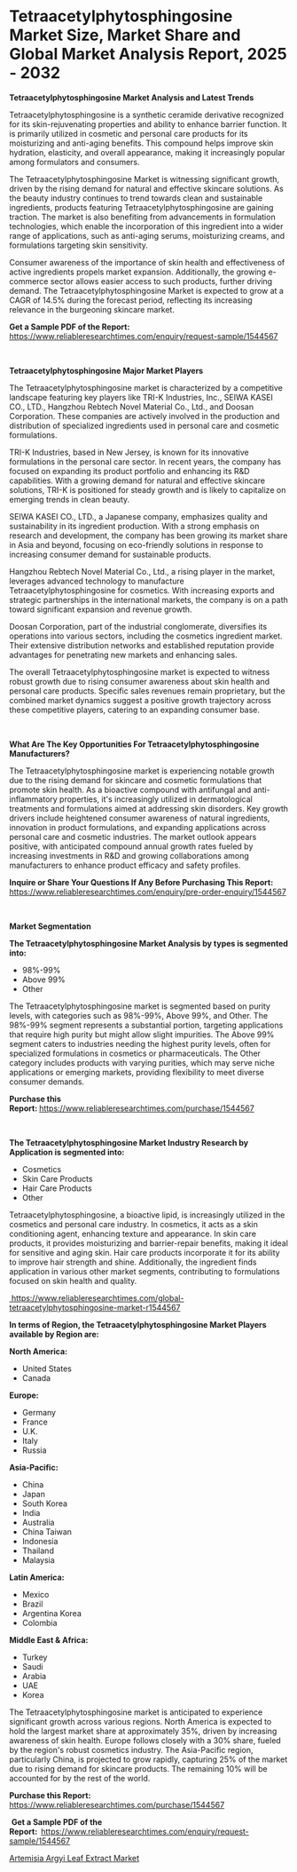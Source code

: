 <p><h1>Tetraacetylphytosphingosine Market Size, Market Share and Global Market Analysis Report, 2025 - 2032</h1></p><p><strong>Tetraacetylphytosphingosine Market Analysis and Latest Trends</strong></p>
<p><p>Tetraacetylphytosphingosine is a synthetic ceramide derivative recognized for its skin-rejuvenating properties and ability to enhance barrier function. It is primarily utilized in cosmetic and personal care products for its moisturizing and anti-aging benefits. This compound helps improve skin hydration, elasticity, and overall appearance, making it increasingly popular among formulators and consumers.</p><p>The Tetraacetylphytosphingosine Market is witnessing significant growth, driven by the rising demand for natural and effective skincare solutions. As the beauty industry continues to trend towards clean and sustainable ingredients, products featuring Tetraacetylphytosphingosine are gaining traction. The market is also benefiting from advancements in formulation technologies, which enable the incorporation of this ingredient into a wider range of applications, such as anti-aging serums, moisturizing creams, and formulations targeting skin sensitivity.</p><p>Consumer awareness of the importance of skin health and effectiveness of active ingredients propels market expansion. Additionally, the growing e-commerce sector allows easier access to such products, further driving demand. The Tetraacetylphytosphingosine Market is expected to grow at a CAGR of 14.5% during the forecast period, reflecting its increasing relevance in the burgeoning skincare market.</p></p>
<p><strong>Get a Sample PDF of the Report:&nbsp;</strong> <a href="https://www.reliableresearchtimes.com/enquiry/request-sample/1544567?utm_campaign=2201&utm_medium=2&utm_source=Github&utm_content=ia&utm_term=31032025&utm_id=tetraacetylphytosphingosine">https://www.reliableresearchtimes.com/enquiry/request-sample/1544567</a></p>
<p>&nbsp;</p>
<p><strong>Tetraacetylphytosphingosine Major Market Players</strong></p>
<p><p>The Tetraacetylphytosphingosine market is characterized by a competitive landscape featuring key players like TRI-K Industries, Inc., SEIWA KASEI CO., LTD., Hangzhou Rebtech Novel Material Co., Ltd., and Doosan Corporation. These companies are actively involved in the production and distribution of specialized ingredients used in personal care and cosmetic formulations.</p><p>TRI-K Industries, based in New Jersey, is known for its innovative formulations in the personal care sector. In recent years, the company has focused on expanding its product portfolio and enhancing its R&D capabilities. With a growing demand for natural and effective skincare solutions, TRI-K is positioned for steady growth and is likely to capitalize on emerging trends in clean beauty.</p><p>SEIWA KASEI CO., LTD., a Japanese company, emphasizes quality and sustainability in its ingredient production. With a strong emphasis on research and development, the company has been growing its market share in Asia and beyond, focusing on eco-friendly solutions in response to increasing consumer demand for sustainable products.</p><p>Hangzhou Rebtech Novel Material Co., Ltd., a rising player in the market, leverages advanced technology to manufacture Tetraacetylphytosphingosine for cosmetics. With increasing exports and strategic partnerships in the international markets, the company is on a path toward significant expansion and revenue growth.</p><p>Doosan Corporation, part of the industrial conglomerate, diversifies its operations into various sectors, including the cosmetics ingredient market. Their extensive distribution networks and established reputation provide advantages for penetrating new markets and enhancing sales.</p><p>The overall Tetraacetylphytosphingosine market is expected to witness robust growth due to rising consumer awareness about skin health and personal care products. Specific sales revenues remain proprietary, but the combined market dynamics suggest a positive growth trajectory across these competitive players, catering to an expanding consumer base.</p></p>
<p>&nbsp;</p>
<p><strong>What Are The Key Opportunities For Tetraacetylphytosphingosine Manufacturers?</strong></p>
<p><p>The Tetraacetylphytosphingosine market is experiencing notable growth due to the rising demand for skincare and cosmetic formulations that promote skin health. As a bioactive compound with antifungal and anti-inflammatory properties, it's increasingly utilized in dermatological treatments and formulations aimed at addressing skin disorders. Key growth drivers include heightened consumer awareness of natural ingredients, innovation in product formulations, and expanding applications across personal care and cosmetic industries. The market outlook appears positive, with anticipated compound annual growth rates fueled by increasing investments in R&D and growing collaborations among manufacturers to enhance product efficacy and safety profiles.</p></p>
<p><strong>Inquire or Share Your Questions If Any Before Purchasing This Report:</strong> <a href="https://www.reliableresearchtimes.com/enquiry/pre-order-enquiry/1544567?utm_campaign=2201&utm_medium=2&utm_source=Github&utm_content=ia&utm_term=31032025&utm_id=tetraacetylphytosphingosine">https://www.reliableresearchtimes.com/enquiry/pre-order-enquiry/1544567</a></p>
<p>&nbsp;</p>
<p><strong>Market Segmentation</strong></p>
<p><strong>The Tetraacetylphytosphingosine Market Analysis by types is segmented into:</strong></p>
<p><ul><li>98%-99%</li><li>Above 99%</li><li>Other</li></ul></p>
<p><p>The Tetraacetylphytosphingosine market is segmented based on purity levels, with categories such as 98%-99%, Above 99%, and Other. The 98%-99% segment represents a substantial portion, targeting applications that require high purity but might allow slight impurities. The Above 99% segment caters to industries needing the highest purity levels, often for specialized formulations in cosmetics or pharmaceuticals. The Other category includes products with varying purities, which may serve niche applications or emerging markets, providing flexibility to meet diverse consumer demands.</p></p>
<p><strong>Purchase this Report:&nbsp;</strong><a href="https://www.reliableresearchtimes.com/purchase/1544567?utm_campaign=2201&utm_medium=2&utm_source=Github&utm_content=ia&utm_term=31032025&utm_id=tetraacetylphytosphingosine">https://www.reliableresearchtimes.com/purchase/1544567</a></p>
<p>&nbsp;</p>
<p><strong>The Tetraacetylphytosphingosine Market Industry Research by Application is segmented into:</strong></p>
<p><ul><li>Cosmetics</li><li>Skin Care Products</li><li>Hair Care Products</li><li>Other</li></ul></p>
<p><p>Tetraacetylphytosphingosine, a bioactive lipid, is increasingly utilized in the cosmetics and personal care industry. In cosmetics, it acts as a skin conditioning agent, enhancing texture and appearance. In skin care products, it provides moisturizing and barrier-repair benefits, making it ideal for sensitive and aging skin. Hair care products incorporate it for its ability to improve hair strength and shine. Additionally, the ingredient finds application in various other market segments, contributing to formulations focused on skin health and quality.</p></p>
<p><a href="https://www.reliableresearchtimes.com/global-tetraacetylphytosphingosine-market-r1544567?utm_campaign=2201&utm_medium=2&utm_source=Github&utm_content=ia&utm_term=31032025&utm_id=tetraacetylphytosphingosine">&nbsp;https://www.reliableresearchtimes.com/global-tetraacetylphytosphingosine-market-r1544567</a></p>
<p><strong>In terms of Region, the Tetraacetylphytosphingosine Market Players available by Region are:</strong></p>
<p>
    <p> <strong> North America: </strong>
        <ul>
            <li>United States</li>
            <li>Canada</li>
        </ul>
        </p> 
    <p> <strong> Europe: </strong>
        <ul>
            <li>Germany</li>
            <li>France</li>
            <li>U.K.</li>
            <li>Italy</li>
            <li>Russia</li>
        </ul>
        </p> 
    <p> <strong> Asia-Pacific: </strong>
        <ul>
            <li>China</li>
            <li>Japan</li>
            <li>South Korea</li>
            <li>India</li>
            <li>Australia</li>
            <li>China Taiwan</li>
            <li>Indonesia</li>
            <li>Thailand</li>
            <li>Malaysia</li>
        </ul>
        </p> 
    <p> <strong> Latin America: </strong>
        <ul>
            <li>Mexico</li>
            <li>Brazil</li>
            <li>Argentina Korea</li>
            <li>Colombia</li>
        </ul>
        </p> 
    <p> <strong> Middle East & Africa: </strong>
        <ul>
            <li>Turkey</li>
            <li>Saudi</li>
            <li>Arabia</li>
            <li>UAE</li>
            <li>Korea</li>
        </ul>
    </p>
    </p>
<p><p>The Tetraacetylphytosphingosine market is anticipated to experience significant growth across various regions. North America is expected to hold the largest market share at approximately 35%, driven by increasing awareness of skin health. Europe follows closely with a 30% share, fueled by the region's robust cosmetics industry. The Asia-Pacific region, particularly China, is projected to grow rapidly, capturing 25% of the market due to rising demand for skincare products. The remaining 10% will be accounted for by the rest of the world.</p></p>
<p><strong>Purchase this Report: </strong><a href="https://www.reliableresearchtimes.com/purchase/1544567?utm_campaign=2201&utm_medium=2&utm_source=Github&utm_content=ia&utm_term=31032025&utm_id=tetraacetylphytosphingosine">https://www.reliableresearchtimes.com/purchase/1544567</a></p>
<p>&nbsp;<strong>Get a Sample PDF of the Report:&nbsp;&nbsp;</strong><a href="https://www.reliableresearchtimes.com/enquiry/request-sample/1544567?utm_campaign=2201&utm_medium=2&utm_source=Github&utm_content=ia&utm_term=31032025&utm_id=tetraacetylphytosphingosine">https://www.reliableresearchtimes.com/enquiry/request-sample/1544567</a></p>
<p><strong></strong></p>
<p><p><a href="https://github.com/gerdabatiskzv9/Market-Research-Report-List-1/blob/main/artemisia-argyi-leaf-extract-market.md?utm_campaign=2201&utm_medium=2&utm_source=Github&utm_content=ia&utm_term=31032025&utm_id=tetraacetylphytosphingosine">Artemisia Argyi Leaf Extract Market</a></p></p>